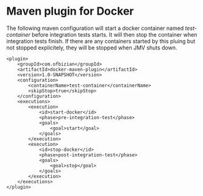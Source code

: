 Maven plugin for Docker
===================

The following maven configuration will start a docker container named *test-container* before integration tests starts.
It will then stop the container when integration tests finish.
If there are any containers started by this pluing but not stopped explicitely, they will be stopped when JMV shuts down.

    <plugin>
        <groupId>com.ofbizian</groupId>
        <artifactId>docker-maven-plugin</artifactId>
        <version>1.0-SNAPSHOT</version>
        <configuration>
            <containerName>test-container</containerName>
            <skipStop>true</skipStop>
        </configuration>
        <executions>
            <execution>
                <id>start-docker</id>
                <phase>pre-integration-test</phase>
                <goals>
                    <goal>start</goal>
                </goals>
            </execution>
            <execution>
                <id>stop-docker</id>
                <phase>post-integration-test</phase>
                <goals>
                    <goal>stop</goal>
                </goals>
            </execution>
        </executions>
    </plugin>
